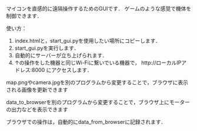 マイコンを直感的に遠隔操作するためのGUIです．
ゲームのような感覚で機体を制御できます．

使い方：
1. index.htmlと，start_gui.pyを使用したい場所にコピーします．
2. start_gui.pyを実行します．
3. 自動的にサーバーが立ち上げられます．
4. ↑の操作をした機器と同じWi-Fiに繋いでいる機器で， http://ローカルIPアドレス:8000 にアクセスします．

map.pngやcamera.jpgを別のプログラムから変更することで，ブラウザに表示される画像を更新できます

data_to_browserを別のプログラムから変更することで，ブラウザ上にモーターの出力などを表示できます

ブラウザでの操作は，自動的にdata_from_browserに記録されます．
